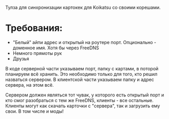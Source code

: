 Тулза для синхронизации картокек для Koikatsu со своими корешами.

# Требования:
- "Белый" айпи адрес и открытый на роутере порт. Опционально - доменное имя. Хотя бы через FreeDNS
- Немного прямоты рук
- Друзья

В коде серверной части указываем порт, папку с картами, в поторой планируем всё хранить. Это необходимо только для того, кто решил назваться сервером.
В клиентской части указываем папку и адрес сервера, на этом всё.

Сервером должен являться тот чувак, у которого есть открытый порт и кто смог разобраться с тем же FreeDNS, клиенты - все остальные. Клиенты могут как скачать карточки с "сервера", так и загрузить ему свои. В том числе и моды!
